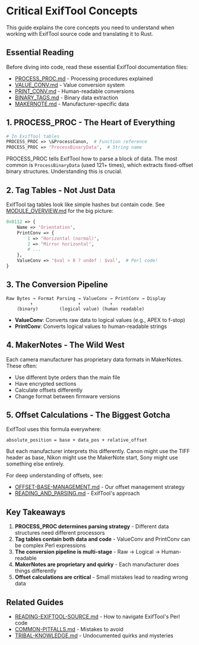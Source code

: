 # Critical ExifTool Concepts

This guide explains the core concepts you need to understand when working with ExifTool source code and translating it to Rust.

## Essential Reading

Before diving into code, read these essential ExifTool documentation files:

- [PROCESS_PROC.md](../../third-party/exiftool/doc/concepts/PROCESS_PROC.md) - Processing procedures explained
- [VALUE_CONV.md](../../third-party/exiftool/doc/concepts/VALUE_CONV.md) - Value conversion system
- [PRINT_CONV.md](../../third-party/exiftool/doc/concepts/PRINT_CONV.md) - Human-readable conversions
- [BINARY_TAGS.md](../../third-party/exiftool/doc/concepts/BINARY_TAGS.md) - Binary data extraction
- [MAKERNOTE.md](../../third-party/exiftool/doc/concepts/MAKERNOTE.md) - Manufacturer-specific data

## 1. PROCESS_PROC - The Heart of Everything

```perl
# In ExifTool tables
PROCESS_PROC => \&ProcessCanon,  # Function reference
PROCESS_PROC => 'ProcessBinaryData',  # String name
```

PROCESS_PROC tells ExifTool how to parse a block of data. The most common is `ProcessBinaryData` (used 121+ times), which extracts fixed-offset binary structures. Understanding this is crucial.

## 2. Tag Tables - Not Just Data

ExifTool tag tables look like simple hashes but contain code. See [MODULE_OVERVIEW.md](../../third-party/exiftool/doc/concepts/MODULE_OVERVIEW.md) for the big picture:

```perl
0x0112 => {
    Name => 'Orientation',
    PrintConv => {
        1 => 'Horizontal (normal)',
        2 => 'Mirror horizontal',
        # ...
    },
    ValueConv => '$val > 8 ? undef : $val',  # Perl code!
}
```

## 3. The Conversion Pipeline

```
Raw Bytes → Format Parsing → ValueConv → PrintConv → Display
         ↑                 ↑           ↑
    (binary)        (logical value) (human readable)
```

- **ValueConv**: Converts raw data to logical values (e.g., APEX to f-stop)
- **PrintConv**: Converts logical values to human-readable strings

## 4. MakerNotes - The Wild West

Each camera manufacturer has proprietary data formats in MakerNotes. These often:

- Use different byte orders than the main file
- Have encrypted sections
- Calculate offsets differently
- Change format between firmware versions

## 5. Offset Calculations - The Biggest Gotcha

ExifTool uses this formula everywhere:

```
absolute_position = base + data_pos + relative_offset
```

But each manufacturer interprets this differently. Canon might use the TIFF header as base, Nikon might use the MakerNote start, Sony might use something else entirely.

For deep understanding of offsets, see:

- [OFFSET-BASE-MANAGEMENT.md](../OFFSET-BASE-MANAGEMENT.md) - Our offset management strategy
- [READING_AND_PARSING.md](../../third-party/exiftool/doc/concepts/READING_AND_PARSING.md) - ExifTool's approach

## Key Takeaways

1. **PROCESS_PROC determines parsing strategy** - Different data structures need different processors
2. **Tag tables contain both data and code** - ValueConv and PrintConv can be complex Perl expressions
3. **The conversion pipeline is multi-stage** - Raw → Logical → Human-readable
4. **MakerNotes are proprietary and quirky** - Each manufacturer does things differently
5. **Offset calculations are critical** - Small mistakes lead to reading wrong data

## Related Guides

- [READING-EXIFTOOL-SOURCE.md](READING-EXIFTOOL-SOURCE.md) - How to navigate ExifTool's Perl code
- [COMMON-PITFALLS.md](COMMON-PITFALLS.md) - Mistakes to avoid
- [TRIBAL-KNOWLEDGE.md](TRIBAL-KNOWLEDGE.md) - Undocumented quirks and mysteries
